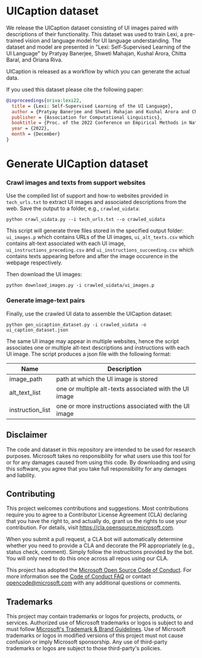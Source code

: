 # UICaption dataset

We release the UICaption dataset consisting of UI images paired with descriptions of their functionality. This dataset was used to train Lexi, a pre-trained vision and language model for UI language understanding. The dataset and model are presented in "Lexi: Self-Supervised Learning of the UI Language" by Pratyay Banerjee, Shweti Mahajan, Kushal Arora, Chitta Baral, and Oriana Riva.

UICaption is released as a workflow by which you can generate the actual data. 

If you used this dataset please cite the following paper:

``` bibtex
@inproceedings{oriva:lexi22,
  title = {Lexi: Self-Supervised Learning of the UI Language},
  author = {Pratyay Banerjee and Shweti Mahajan and Kushal Arora and Chitta Baral and Oriana Riva},
  publisher = {Association for Computational Linguistics},
  booktitle = {Proc. of the 2022 Conference on Empirical Methods in Natural Language Processing},
  year = {2022},
  month = {December}
}
```

# Generate UICaption dataset

### Crawl images and texts from support websites

Use the compiled list of support and how-to websites provided in `tech_urls.txt` to extract UI images and associated descriptions from the web. Save the output to a folder, e.g., `crawled_uidata`:

```
python crawl_uidata.py --i tech_urls.txt --o crawled_uidata
```
This script will generate three files stored in the specified output folder: `ui_images.p` which contains URLs of the UI images, `ui_alt_texts.csv` which contains alt-text associated with each UI image, `ui_instructions_preceding.csv` and `ui_instructions_succeeding.csv` which contains texts appearing before and after the image occurence in the webpage respectively.

Then download the UI images:
```
python download_images.py -i crawled_uidata/ui_images.p
```

### Generate image-text pairs

Finally, use the crawled UI data to assemble the UICaption dataset:
```
python gen_uicaption_dataset.py -i crawled_uidata -o ui_caption_dataset.json
```

The same UI image may appear in multiple websites, hence the script associates one or multiple alt-text descriptions and instructions with each UI image. The script produces a json file with the following format:

|Name|Description|
|----|-----------|
|image_path| path at which the UI image is stored|
|alt_text_list| one or multiple alt-texts associated with the UI image|
|instruction_list| one or more instructions associated with the UI image|


## Disclaimer

The code and dataset in this repository are intended to be used for research purposes. Microsoft takes no responsibility for what users use this tool for or for any damages caused from using this code. By downloading and using this software, you agree that you take full responsibility for any damages and liability.

## Contributing

This project welcomes contributions and suggestions.  Most contributions require you to agree to a
Contributor License Agreement (CLA) declaring that you have the right to, and actually do, grant us
the rights to use your contribution. For details, visit https://cla.opensource.microsoft.com.

When you submit a pull request, a CLA bot will automatically determine whether you need to provide
a CLA and decorate the PR appropriately (e.g., status check, comment). Simply follow the instructions
provided by the bot. You will only need to do this once across all repos using our CLA.

This project has adopted the [Microsoft Open Source Code of Conduct](https://opensource.microsoft.com/codeofconduct/).
For more information see the [Code of Conduct FAQ](https://opensource.microsoft.com/codeofconduct/faq/) or
contact [opencode@microsoft.com](mailto:opencode@microsoft.com) with any additional questions or comments.

## Trademarks

This project may contain trademarks or logos for projects, products, or services. Authorized use of Microsoft 
trademarks or logos is subject to and must follow 
[Microsoft's Trademark & Brand Guidelines](https://www.microsoft.com/en-us/legal/intellectualproperty/trademarks/usage/general).
Use of Microsoft trademarks or logos in modified versions of this project must not cause confusion or imply Microsoft sponsorship.
Any use of third-party trademarks or logos are subject to those third-party's policies.
